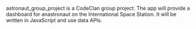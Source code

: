 
astronaut_group_project is a CodeClan group project. The app will provide a dashboard for anastronaut on the International Space Station. It will be written in JavaScript and use data APIs.
